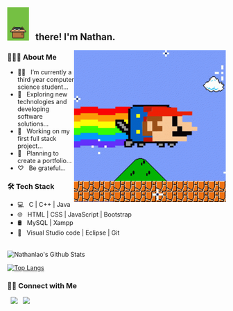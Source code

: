 <h2> <img src="https://github.com/nathanlao/nathanlao/blob/main/giphy.gif" width="50"> &nbsp there! I'm Nathan.</h2> 



<img align="right" alt="GIF" src="https://github.com/nathanlao/nathanlao/blob/main/mario-pixel.gif" width="350" height="350"/>

<h3> 👨🏻‍💻 About Me </h3>

- 👨‍🎓 &nbsp; I’m currently a third year computer science student...
- 🤔 &nbsp; Exploring new technologies and developing software solutions...
- 🌱 &nbsp; Working on my first full stack project...
- 🚴‍ &nbsp; Planning to create a portfolio...
- ♡ &nbsp; Be grateful...

<h3>🛠 Tech Stack</h3>

- 💻 &nbsp; C | C++ | Java  
- 🌐 &nbsp; HTML | CSS | JavaScript | Bootstrap 
- 🛢 &nbsp; MySQL | Xampp
- 🔧 &nbsp; Visual Studio code | Eclipse | Git

<br>

<img align="center" src="https://github-readme-stats.vercel.app/api?username=nathanlao&include_all_commits=true&count_private=true&show_icons=true&line_height=20&title_color=7A7ADB&icon_color=2234AE&text_color=D3D3D3&bg_color=0,000000,130F40" alt="Nathanlao's Github Stats">

</br>

[![Top Langs](https://github-readme-stats.vercel.app/api/top-langs/?username=nathanlao&layout=compact&text_color=daf7dc&bg_color=151515)](https://github.com/devSouvik/github-readme-stats)


<h3> 🤝🏻 Connect with Me </h3>

<p align="left">
&nbsp; <a href="https://www.instagram.com/nathanloaaa/" target="_blank" rel="noopener noreferrer"><img src="https://img.icons8.com/plasticine/100/000000/instagram-new.png" width="50" /></a>  
&nbsp; <a href="laoguanhua1015@gmail.com" target="_blank" rel="noopener noreferrer"><img src="https://img.icons8.com/plasticine/100/000000/gmail.png"  width="50" /></a>
</p>

